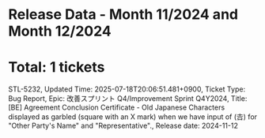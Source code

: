 # Release Data - Month 11/2024 and Month 12/2024
# Total: 1 tickets

STL-5232, Updated Time: 2025-07-18T20:06:51.481+0900, Ticket Type: Bug Report, Epic:  改善スプリント Q4/Improvement Sprint Q4Y2024, Title: \[BE\] Agreement Conclusion Certificate \- Old Japanese Characters displayed as garbled (square with an X mark) when we have input of (𠮷) for "Other Party's Name" and "Representative"., Release date: 2024-11-12
